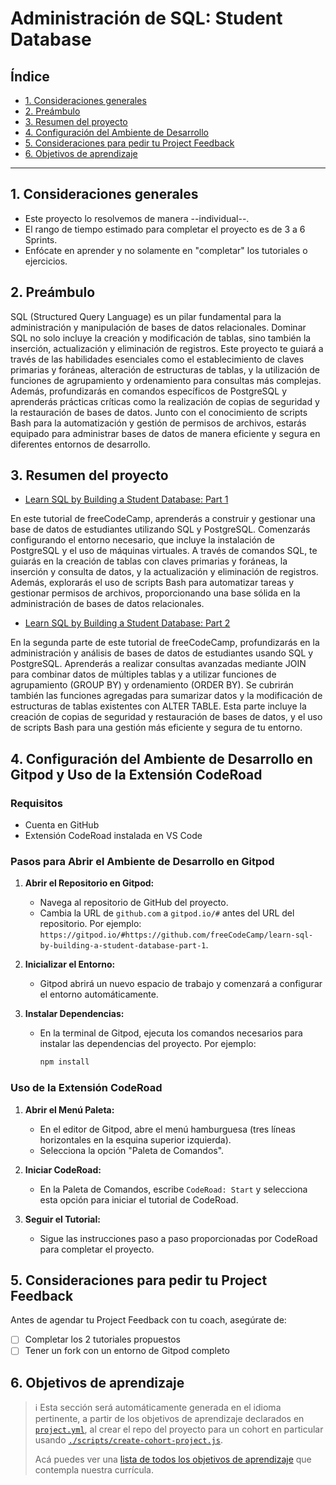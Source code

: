 # Administración de SQL: Student Database

## Índice

- [1. Consideraciones generales](#1-consideraciones-generales)
- [2. Preámbulo](#2-preámbulo)
- [3. Resumen del proyecto](#3-resumen-del-proyecto)
- [4. Configuración del Ambiente de Desarrollo](#4-configuracion-del-ambiente-de-desarrollo)
- [5. Consideraciones para pedir tu Project Feedback](#5-consideraciones-para-pedir-tu-project-feedback)
- [6. Objetivos de aprendizaje](#6-objetivos-de-aprendizaje)

---

## 1. Consideraciones generales

- Este proyecto lo resolvemos de manera --individual--.
- El rango de tiempo estimado para completar el proyecto es de 3 a 6 Sprints.
- Enfócate en aprender y no solamente en "completar" los tutoriales o ejercicios.

## 2. Preámbulo

SQL (Structured Query Language) es un pilar fundamental para la administración y manipulación de bases de datos relacionales. Dominar SQL no solo incluye la creación y modificación de tablas, sino también la inserción, actualización y eliminación de registros. Este proyecto te guiará a través de las habilidades esenciales como el establecimiento de claves primarias y foráneas, alteración de estructuras de tablas, y la utilización de funciones de agrupamiento y ordenamiento para consultas más complejas. Además, profundizarás en comandos específicos de PostgreSQL y aprenderás prácticas críticas como la realización de copias de seguridad y la restauración de bases de datos. Junto con el conocimiento de scripts Bash para la automatización y gestión de permisos de archivos, estarás equipado para administrar bases de datos de manera eficiente y segura en diferentes entornos de desarrollo.

## 3. Resumen del proyecto

* [Learn SQL by Building a Student Database: Part 1](https://gitpod.io/new/?autostart=true#CODEROAD_TUTORIAL_URL=https%3A%2F%2Fraw.githubusercontent.com%2FLaboratoria%2Flearn-sql-by-building-a-student-database-part-1%2Fmain%2Ftutorial.json,CODEROAD_DISABLE_RUN_ON_SAVE=true/https://github.com/Laboratoria/learn-sql-by-building-a-student-database-part-1)

En este tutorial de freeCodeCamp, aprenderás a construir y gestionar una base de datos de estudiantes utilizando SQL y PostgreSQL. Comenzarás configurando el entorno necesario, que incluye la instalación de PostgreSQL y el uso de máquinas virtuales. A través de comandos SQL, te guiarás en la creación de tablas con claves primarias y foráneas, la inserción y consulta de datos, y la actualización y eliminación de registros. Además, explorarás el uso de scripts Bash para automatizar tareas y gestionar permisos de archivos, proporcionando una base sólida en la administración de bases de datos relacionales.

* [Learn SQL by Building a Student Database: Part 2](https://gitpod.io/new/?autostart=true#CODEROAD_TUTORIAL_URL=https%3A%2F%2Fraw.githubusercontent.com%2FLaboratoria%2Flearn-sql-by-building-a-student-database-part-2%2Fmain%2Ftutorial.json,CODEROAD_DISABLE_RUN_ON_SAVE=true/https://github.com/Laboratoria/learn-sql-by-building-a-student-database-part-2)

En la segunda parte de este tutorial de freeCodeCamp, profundizarás en la administración y análisis de bases de datos de estudiantes usando SQL y PostgreSQL. Aprenderás a realizar consultas avanzadas mediante JOIN para combinar datos de múltiples tablas y a utilizar funciones de agrupamiento (GROUP BY) y ordenamiento (ORDER BY). Se cubrirán también las funciones agregadas para sumarizar datos y la modificación de estructuras de tablas existentes con ALTER TABLE. Esta parte incluye la creación de copias de seguridad y restauración de bases de datos, y el uso de scripts Bash para una gestión más eficiente y segura de tu entorno.


## 4. Configuración del Ambiente de Desarrollo en Gitpod y Uso de la Extensión CodeRoad

### Requisitos

- Cuenta en GitHub
- Extensión CodeRoad instalada en VS Code

### Pasos para Abrir el Ambiente de Desarrollo en Gitpod

1. **Abrir el Repositorio en Gitpod:**

   - Navega al repositorio de GitHub del proyecto.
   - Cambia la URL de `github.com` a `gitpod.io/#` antes del URL del repositorio. Por ejemplo: `https://gitpod.io/#https://github.com/freeCodeCamp/learn-sql-by-building-a-student-database-part-1`.

2. **Inicializar el Entorno:**

   - Gitpod abrirá un nuevo espacio de trabajo y comenzará a configurar el entorno automáticamente.

3. **Instalar Dependencias:**
   - En la terminal de Gitpod, ejecuta los comandos necesarios para instalar las dependencias del proyecto. Por ejemplo:
     ```bash
     npm install
     ```

### Uso de la Extensión CodeRoad

1. **Abrir el Menú Paleta:**

   - En el editor de Gitpod, abre el menú hamburguesa (tres líneas horizontales en la esquina superior izquierda).
   - Selecciona la opción "Paleta de Comandos".

2. **Iniciar CodeRoad:**

   - En la Paleta de Comandos, escribe `CodeRoad: Start` y selecciona esta opción para iniciar el tutorial de CodeRoad.

3. **Seguir el Tutorial:**
   - Sigue las instrucciones paso a paso proporcionadas por CodeRoad para completar el proyecto.

## 5. Consideraciones para pedir tu Project Feedback

Antes de agendar tu Project Feedback con tu coach, asegúrate de:

- [ ] Completar los 2 tutoriales propuestos
- [ ] Tener un fork con un entorno de Gitpod completo

## 6. Objetivos de aprendizaje

> ℹ️ Esta sección será automáticamente generada en el idioma pertinente, a partir
> de los objetivos de aprendizaje declarados en [`project.yml`](./project.yml),
> al crear el repo del proyecto para un cohort en particular usando
> [`./scripts/create-cohort-project.js`](../../scripts#create-cohort-project-coaches).
>
> Acá puedes ver una [lista de todos los objetivos de aprendizaje](../../learning-objectives/data.yml)
> que contempla nuestra currícula.
